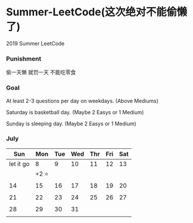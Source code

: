 # Summer-LeetCode(这次绝对不能偷懒了)
2019 Summer LeetCode

### Punishment
偷一天懒
就罚一天
不能吃零食 

### Goal 
At least 2-3 questions per day on weekdays. (Above Mediums)

Saturday is basketball day. (Maybe 2 Easys or 1 Medium)

Sunday is sleeping day. (Maybe 2 Easys or 1 Medium)

### July

|   Sun   | Mon | Tue | Wed | Thr | Fri | Sat |
|---------|-----|-----|-----|-----|-----|-----|
|let it go|  8  |  9  |  10 |  11 |  12 |  13 |
|         |+2 :star: |     |     |     |     |     |
|    14   |  15 |  16 |  17 |  18 |  19 |  20 |
|         |     |     |     |     |     |     |
|    21   |  22 |  23 |  24 |  25 |  26 |  27 |
|         |     |     |     |     |     |     |
|    28   |  29 |  30 |  31 |     |     |     |
|         |     |     |     |     |     |     |
